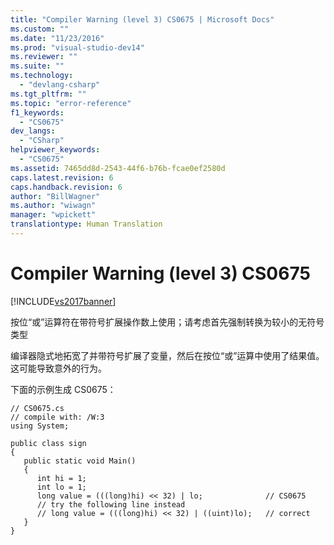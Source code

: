 ```yaml
---
title: "Compiler Warning (level 3) CS0675 | Microsoft Docs"
ms.custom: ""
ms.date: "11/23/2016"
ms.prod: "visual-studio-dev14"
ms.reviewer: ""
ms.suite: ""
ms.technology: 
  - "devlang-csharp"
ms.tgt_pltfrm: ""
ms.topic: "error-reference"
f1_keywords: 
  - "CS0675"
dev_langs: 
  - "CSharp"
helpviewer_keywords: 
  - "CS0675"
ms.assetid: 7465dd8d-2543-44f6-b76b-fcae0ef2580d
caps.latest.revision: 6
caps.handback.revision: 6
author: "BillWagner"
ms.author: "wiwagn"
manager: "wpickett"
translationtype: Human Translation
---
```

# Compiler Warning (level 3) CS0675
[!INCLUDE[vs2017banner](../../../csharp/includes/vs2017banner.md)]

按位“或”运算符在带符号扩展操作数上使用；请考虑首先强制转换为较小的无符号类型  
  
 编译器隐式地拓宽了并带符号扩展了变量，然后在按位“或”运算中使用了结果值。  这可能导致意外的行为。  
  
 下面的示例生成 CS0675：  
  
```  
// CS0675.cs  
// compile with: /W:3  
using System;  
  
public class sign  
{  
   public static void Main()  
   {  
      int hi = 1;  
      int lo = 1;  
      long value = (((long)hi) << 32) | lo;              // CS0675  
      // try the following line instead  
      // long value = (((long)hi) << 32) | ((uint)lo);   // correct  
   }  
}  
```